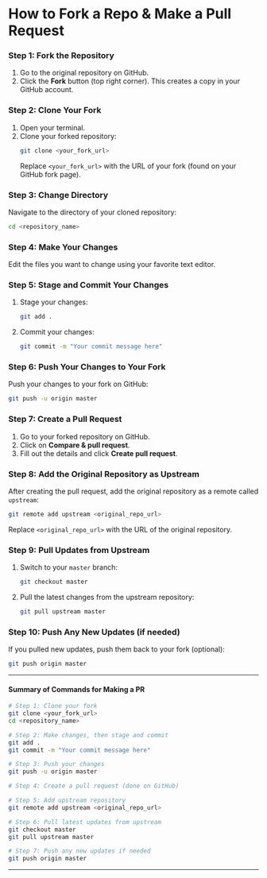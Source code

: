 # How to Fork a Repo & Make a Pull Request

### Step 1: Fork the Repository

1. Go to the original repository on GitHub.
2. Click the **Fork** button (top right corner). This creates a copy in your GitHub account.

### Step 2: Clone Your Fork

1. Open your terminal.
2. Clone your forked repository:
   ```bash
   git clone <your_fork_url>
   ```
   Replace `<your_fork_url>` with the URL of your fork (found on your GitHub fork page).

### Step 3: Change Directory

Navigate to the directory of your cloned repository:
```bash
cd <repository_name>
```

### Step 4: Make Your Changes

Edit the files you want to change using your favorite text editor.

### Step 5: Stage and Commit Your Changes

1. Stage your changes:
   ```bash
   git add .
   ```
2. Commit your changes:
   ```bash
   git commit -m "Your commit message here"
   ```

### Step 6: Push Your Changes to Your Fork

Push your changes to your fork on GitHub:
```bash
git push -u origin master
```

### Step 7: Create a Pull Request

1. Go to your forked repository on GitHub.
2. Click on **Compare & pull request**.
3. Fill out the details and click **Create pull request**.

### Step 8: Add the Original Repository as Upstream

After creating the pull request, add the original repository as a remote called `upstream`:
```bash
git remote add upstream <original_repo_url>
```
Replace `<original_repo_url>` with the URL of the original repository.

### Step 9: Pull Updates from Upstream

1. Switch to your `master` branch:
   ```bash
   git checkout master
   ```
2. Pull the latest changes from the upstream repository:
   ```bash
   git pull upstream master
   ```

### Step 10: Push Any New Updates (if needed)

If you pulled new updates, push them back to your fork (optional):
```bash
git push origin master
```

---

#### Summary of Commands for Making a PR

```bash
# Step 1: Clone your fork
git clone <your_fork_url>
cd <repository_name>

# Step 2: Make changes, then stage and commit
git add .
git commit -m "Your commit message here"

# Step 3: Push your changes
git push -u origin master

# Step 4: Create a pull request (done on GitHub)

# Step 5: Add upstream repository
git remote add upstream <original_repo_url>

# Step 6: Pull latest updates from upstream
git checkout master
git pull upstream master

# Step 7: Push any new updates if needed
git push origin master
```

---